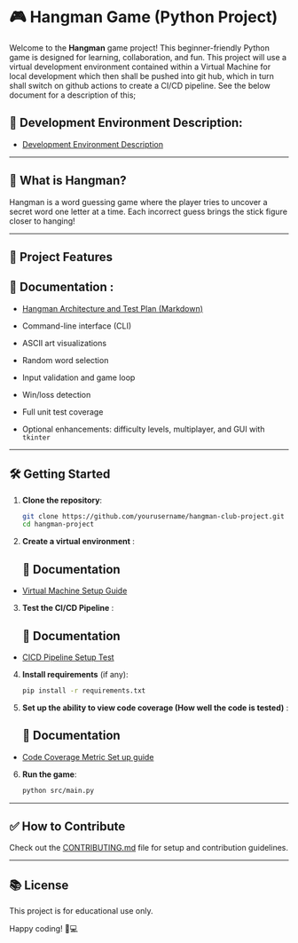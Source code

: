 
# 🎮 Hangman Game (Python Project)

Welcome to the **Hangman** game project! This beginner-friendly Python game is designed for learning, collaboration, and fun.
This project will use a virtual development environment contained within a Virtual Machine for local development which then shall be pushed into git hub, which in turn shall switch on github actions to create a CI/CD pipeline. See the below document for a description of this;

## 📘 Development Environment Description:

- [Development Environment Description](</docs/dev_env_git_actions_guide.md>)
---

## 🚀 What is Hangman?

Hangman is a word guessing game where the player tries to uncover a secret word one letter at a time. Each incorrect guess brings the stick figure closer to hanging!

---

## 🔧 Project Features

   ## 📘 Documentation :

  - [Hangman Architecture and Test Plan (Markdown)](</docs/Hangman Architecture and Test Plan.pptx>)

- Command-line interface (CLI)
- ASCII art visualizations
- Random word selection
- Input validation and game loop
- Win/loss detection
- Full unit test coverage
- Optional enhancements: difficulty levels, multiplayer, and GUI with `tkinter`

---

## 🛠️ Getting Started

1. **Clone the repository**:
   ```bash
   git clone https://github.com/yourusername/hangman-club-project.git
   cd hangman-project
   ```

2. **Create a virtual environment** :

   ## 📘 Documentation

- [Virtual Machine Setup Guide](/docs/VM_SETUP.md) 


3. **Test the CI/CD Pipeline** :

   ## 📘 Documentation

- [CICD Pipeline Setup Test](/docs/CI_CD_Testing_Hangman_Club_Project.md)

4. **Install requirements** (if any):
   ```bash
   pip install -r requirements.txt
   ```

5. **Set up the ability to view code coverage (How well the code is tested)** :

   ## 📘 Documentation

- [Code Coverage Metric Set up guide](/docs/github_coverage_setup.md) 


6. **Run the game**:
   ```bash
   python src/main.py
   ```

---

## ✅ How to Contribute

Check out the [CONTRIBUTING.md](CONTRIBUTING.md) file for setup and contribution guidelines.

---

## 📚 License

This project is for educational use only.

Happy coding! 🧠💻
